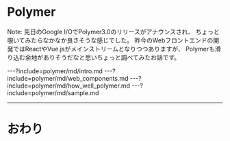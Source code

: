 # Polymer

Note:
先日のGoogle I/OでPolymer3.0のリリースがアナウンスされ、
ちょっと覗いてみたらなかなか良さそうな感じでした。
昨今のWebフロントエンドの開発ではReactやVue.jsがメインストリームとなりつつありますが、
Polymerも滑り込む余地がありそうだなと思いちょっと調べてみたお話です。

---?include=polymer/md/intro.md
---?include=polymer/md/web_components.md
---?include=polymer/md/how_well_polymer.md
---?include=polymer/md/sample.md

---

# おわり
